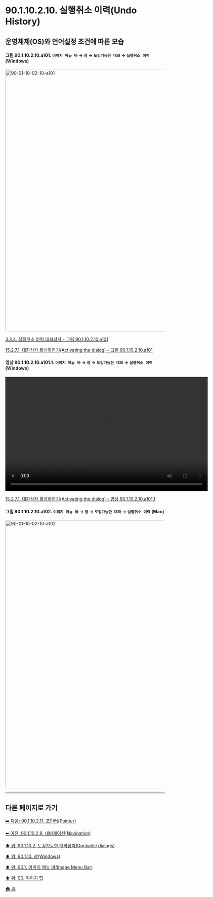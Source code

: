 # 90.1.10.2.10. 실행취소 이력(Undo History)
## 운영체제(OS)와 언어설정 조건에 따른 모습

<a id="90-01-10-02-10-a101"></a>

#### 그림 90.1.10.2.10.a101. `이미지 메뉴 바` → `창` → `도킹가능한 대화` → `실행취소 이력` (Windows)
<img width="980" height="825" alt="90-01-10-02-10-a101" src="https://github.com/wonder13662/gimp/assets/15767104/5fd0a84a-ee94-4729-b860-62fab03084af" />

[3.3.4. 실행취소 이력 대화상자 - 그림 90.1.10.2.10.a101](./03-03-04-undo_history_dialog.md#90-01-10-02-10-a101)

[15.2.7.1. 대화상자 활성화하기(Activating the dialog) - 그림 90.1.10.2.10.a101](./15-02-07-01-activating_the_dialog.md#90-01-10-02-10-a101)

<a id="90-01-10-02-10-a101-01"></a>

#### 영상 90.1.10.2.10.a101.1. `이미지 메뉴 바` → `창` → `도킹가능한 대화` → `실행취소 이력` (Windows)
<video controls="controls" width="640" height="360" src="https://github.com/wonder13662/gimp/assets/15767104/4aea8c7a-1036-41a5-82db-ea7e39e36890"></video>

[15.2.7.1. 대화상자 활성화하기(Activating the dialog) - 영상 90.1.10.2.10.a101.1](./15-02-07-01-activating_the_dialog.md#90-01-10-02-10-a101-01)

<a id="90-01-10-02-10-a102"></a>

#### 그림 90.1.10.2.10.a102. `이미지 메뉴 바` → `창` → `도킹가능한 대화` → `실행취소 이력` (Mac)
<img width="980" height="845" alt="90-01-10-02-10-a102" src="https://github.com/wonder13662/gimp/assets/15767104/dc89f919-1c16-4a7c-a4b5-25c37294c676" />

***

## 다른 페이지로 가기

[➡️ 다음: 90.1.10.2.11. 포인터(Pointer)](./90-01-10-02-11-pointer.md)

[⬅️ 이전: 90.1.10.2.9. 내비게이션(Navigation)](./90-01-10-02-09-navigation.md)

[⬆️ 위: 90.1.10.2. 도킹가능한 대화상자(Dockable dialogs)](./90-01-10-02-00-dockable_dialogs.md)

[⬆️ 위: 90.1.10. 창(Windows)](./90-01-10-00-windows.md)

[⬆️ 위: 90.1. 이미지 메뉴 바(Image Menu Bar)](./90-01-00-image-menu-bar.md)

[⬆️ 위: 90. 이미지 맵](./90-00-image-map.md)

[🏠 홈](./00-home.md)
